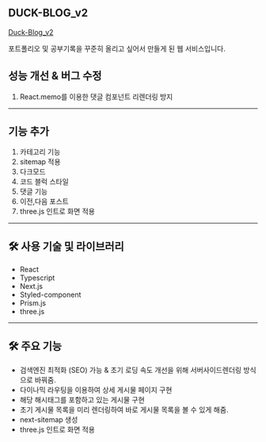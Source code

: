 ## DUCK-BLOG_v2

[Duck-Blog_v2](https://duck-blog-v2-duck-98.vercel.app/)

포트폴리오 및 공부기록을 꾸준히 올리고 싶어서 만들게 된 웹 서비스입니다.

## 성능 개선 & 버그 수정

1. React.memo를 이용한 댓글 컴포넌트 리렌더링 방지

---

## 기능 추가

1. 카테고리 기능
2. sitemap 적용
3. 다크모드
4. 코드 블럭 스타일
5. 댓글 기능
6. 이전,다음 포스트
7. three.js 인트로 화면 적용

---

## 🛠️ 사용 기술 및 라이브러리

- React
- Typescript
- Next.js
- Styled-component
- Prism.js
- three.js

---

## 🛠️ 주요 기능

- 검색엔진 최적화 (SEO) 가능 & 초기 로딩 속도 개선을 위해 서버사이드렌더링 방식으로 바꿔줌.
- 다이나믹 라우팅을 이용하여 상세 게시물 페이지 구현
- 해당 해시태그를 포함하고 있는 게시물 구현
- 초기 게시물 목록을 미리 렌더링하여 바로 게시물 목록을 볼 수 있게 해줌.
- next-sitemap 생성
- three.js 인트로 화면 적용
